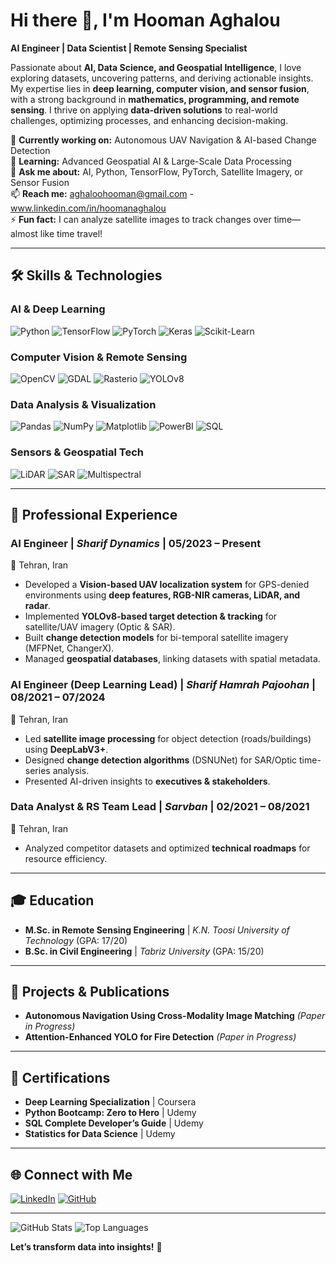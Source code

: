 # Hi there 👋, I'm Hooman Aghalou

**AI Engineer | Data Scientist | Remote Sensing Specialist**

Passionate about **AI, Data Science, and Geospatial Intelligence**, I love exploring datasets, uncovering patterns, and deriving actionable insights. My expertise lies in **deep learning, computer vision, and sensor fusion**, with a strong background in **mathematics, programming, and remote sensing**. I thrive on applying **data-driven solutions** to real-world challenges, optimizing processes, and enhancing decision-making.

🔭 **Currently working on:** Autonomous UAV Navigation & AI-based Change Detection  
🌱 **Learning:** Advanced Geospatial AI & Large-Scale Data Processing  
💬 **Ask me about:** AI, Python, TensorFlow, PyTorch, Satellite Imagery, or Sensor Fusion  
📫 **Reach me:** aghaloohooman@gmail.com - www.linkedin.com/in/hoomanaghalou                                                                                                                                                                                                                                                                                                    
⚡ **Fun fact:** I can analyze satellite images to track changes over time—almost like time travel!

---

## 🛠️ Skills & Technologies

### **AI & Deep Learning**
![Python](https://img.shields.io/badge/Python-3776AB?style=flat&logo=python&logoColor=white)
![TensorFlow](https://img.shields.io/badge/TensorFlow-FF6F00?style=flat&logo=tensorflow&logoColor=white)
![PyTorch](https://img.shields.io/badge/PyTorch-EE4C2C?style=flat&logo=pytorch&logoColor=white)
![Keras](https://img.shields.io/badge/Keras-D00000?style=flat&logo=keras&logoColor=white)
![Scikit-Learn](https://img.shields.io/badge/ScikitLearn-F7931E?style=flat&logo=scikit-learn&logoColor=white)

### **Computer Vision & Remote Sensing**
![OpenCV](https://img.shields.io/badge/OpenCV-5C3EE8?style=flat&logo=opencv&logoColor=white)
![GDAL](https://img.shields.io/badge/GDAL-5C3EE8?style=flat&logo=gdal&logoColor=white)
![Rasterio](https://img.shields.io/badge/Rasterio-000000?style=flat)
![YOLOv8](https://img.shields.io/badge/YOLOv8-00FFFF?style=flat)

### **Data Analysis & Visualization**
![Pandas](https://img.shields.io/badge/Pandas-150458?style=flat&logo=pandas&logoColor=white)
![NumPy](https://img.shields.io/badge/NumPy-013243?style=flat&logo=numpy&logoColor=white)
![Matplotlib](https://img.shields.io/badge/Matplotlib-11557C?style=flat&logo=matplotlib&logoColor=white)
![PowerBI](https://img.shields.io/badge/PowerBI-F2C811?style=flat&logo=powerbi&logoColor=black)
![SQL](https://img.shields.io/badge/SQL-4479A1?style=flat&logo=postgresql&logoColor=white)

### **Sensors & Geospatial Tech**
![LiDAR](https://img.shields.io/badge/LiDAR-00AA00?style=flat)
![SAR](https://img.shields.io/badge/SAR-000080?style=flat)
![Multispectral](https://img.shields.io/badge/Multispectral-8A2BE2?style=flat)

---

## 💼 Professional Experience

### **AI Engineer** | *Sharif Dynamics* | **05/2023 – Present**  
📍 Tehran, Iran  
- Developed a **Vision-based UAV localization system** for GPS-denied environments using **deep features, RGB-NIR cameras, LiDAR, and radar**.  
- Implemented **YOLOv8-based target detection & tracking** for satellite/UAV imagery (Optic & SAR).  
- Built **change detection models** for bi-temporal satellite imagery (MFPNet, ChangerX).  
- Managed **geospatial databases**, linking datasets with spatial metadata.  

### **AI Engineer (Deep Learning Lead)** | *Sharif Hamrah Pajoohan* | **08/2021 – 07/2024**  
📍 Tehran, Iran  
- Led **satellite image processing** for object detection (roads/buildings) using **DeepLabV3+**.  
- Designed **change detection algorithms** (DSNUNet) for SAR/Optic time-series analysis.  
- Presented AI-driven insights to **executives & stakeholders**.  

### **Data Analyst & RS Team Lead** | *Sarvban* | **02/2021 – 08/2021**  
📍 Tehran, Iran  
- Analyzed competitor datasets and optimized **technical roadmaps** for resource efficiency.  

---

## 🎓 Education
- **M.Sc. in Remote Sensing Engineering** | *K.N. Toosi University of Technology* (GPA: 17/20)  
- **B.Sc. in Civil Engineering** | *Tabriz University* (GPA: 15/20)  

---

## 📝 Projects & Publications
- **Autonomous Navigation Using Cross-Modality Image Matching** *(Paper in Progress)*  
- **Attention-Enhanced YOLO for Fire Detection** *(Paper in Progress)*  

---

## 📜 Certifications
- **Deep Learning Specialization** | Coursera  
- **Python Bootcamp: Zero to Hero** | Udemy  
- **SQL Complete Developer’s Guide** | Udemy  
- **Statistics for Data Science** | Udemy  

---

## 🌐 Connect with Me
[![LinkedIn](https://img.shields.io/badge/LinkedIn-0077B5?style=flat&logo=linkedin&logoColor=white)](https://linkedin.com/in/hoomanaghalou)
[![GitHub](https://img.shields.io/badge/GitHub-181717?style=flat&logo=github&logoColor=white)](https://github.com/hooman1996)

---

![GitHub Stats](https://github-readme-stats.vercel.app/api?username=yourusername&show_icons=true&theme=radical)
![Top Languages](https://github-readme-stats.vercel.app/api/top-langs/?username=yourusername&layout=compact&theme=radical)

**Let’s transform data into insights!** 🚀
